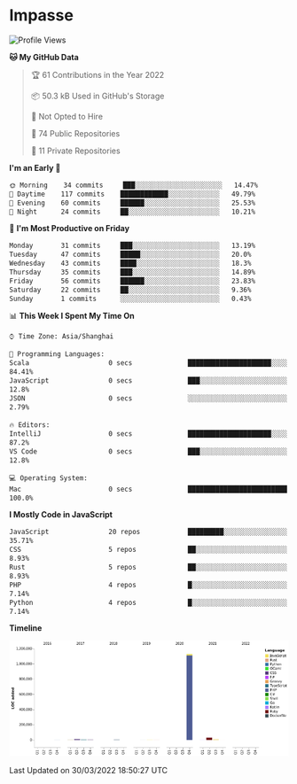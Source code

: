 # Impasse

<!--START_SECTION:waka-->
![Profile Views](http://img.shields.io/badge/Profile%20Views-0-blue)

**🐱 My GitHub Data** 

> 🏆 61 Contributions in the Year 2022
 > 
> 📦 50.3 kB Used in GitHub's Storage 
 > 
> 🚫 Not Opted to Hire
 > 
> 📜 74 Public Repositories 
 > 
> 🔑 11 Private Repositories  
 > 
**I'm an Early 🐤** 

```text
🌞 Morning    34 commits     ███░░░░░░░░░░░░░░░░░░░░░░   14.47% 
🌆 Daytime    117 commits    ████████████░░░░░░░░░░░░░   49.79% 
🌃 Evening    60 commits     ██████░░░░░░░░░░░░░░░░░░░   25.53% 
🌙 Night      24 commits     ██░░░░░░░░░░░░░░░░░░░░░░░   10.21%

```
📅 **I'm Most Productive on Friday** 

```text
Monday       31 commits     ███░░░░░░░░░░░░░░░░░░░░░░   13.19% 
Tuesday      47 commits     █████░░░░░░░░░░░░░░░░░░░░   20.0% 
Wednesday    43 commits     ████░░░░░░░░░░░░░░░░░░░░░   18.3% 
Thursday     35 commits     ███░░░░░░░░░░░░░░░░░░░░░░   14.89% 
Friday       56 commits     ██████░░░░░░░░░░░░░░░░░░░   23.83% 
Saturday     22 commits     ██░░░░░░░░░░░░░░░░░░░░░░░   9.36% 
Sunday       1 commits      ░░░░░░░░░░░░░░░░░░░░░░░░░   0.43%

```


📊 **This Week I Spent My Time On** 

```text
⌚︎ Time Zone: Asia/Shanghai

💬 Programming Languages: 
Scala                    0 secs              █████████████████████░░░░   84.41% 
JavaScript               0 secs              ███░░░░░░░░░░░░░░░░░░░░░░   12.8% 
JSON                     0 secs              ░░░░░░░░░░░░░░░░░░░░░░░░░   2.79%

🔥 Editors: 
IntelliJ                 0 secs              █████████████████████░░░░   87.2% 
VS Code                  0 secs              ███░░░░░░░░░░░░░░░░░░░░░░   12.8%

💻 Operating System: 
Mac                      0 secs              █████████████████████████   100.0%

```

**I Mostly Code in JavaScript** 

```text
JavaScript               20 repos            █████████░░░░░░░░░░░░░░░░   35.71% 
CSS                      5 repos             ██░░░░░░░░░░░░░░░░░░░░░░░   8.93% 
Rust                     5 repos             ██░░░░░░░░░░░░░░░░░░░░░░░   8.93% 
PHP                      4 repos             █░░░░░░░░░░░░░░░░░░░░░░░░   7.14% 
Python                   4 repos             █░░░░░░░░░░░░░░░░░░░░░░░░   7.14%

```


**Timeline**

![Chart not found](https://raw.githubusercontent.com/impasse/impasse/master/charts/bar_graph.png) 


 Last Updated on 30/03/2022 18:50:27 UTC
<!--END_SECTION:waka-->
